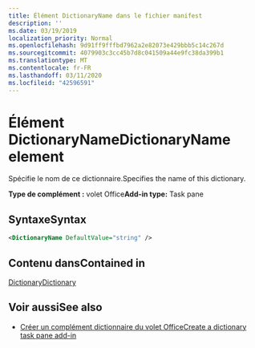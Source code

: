 ```yaml
---
title: Élément DictionaryName dans le fichier manifest
description: ''
ms.date: 03/19/2019
localization_priority: Normal
ms.openlocfilehash: 9d91ff9fffbd7962a2e82073e429bbb5c14c267d
ms.sourcegitcommit: 4079903c3cc45b7d8c041509a44e9fc38da399b1
ms.translationtype: MT
ms.contentlocale: fr-FR
ms.lasthandoff: 03/11/2020
ms.locfileid: "42596591"
---
```

# <a name="dictionaryname-element"></a><span data-ttu-id="41391-102">Élément DictionaryName</span><span class="sxs-lookup"><span data-stu-id="41391-102">DictionaryName element</span></span>

<span data-ttu-id="41391-103">Spécifie le nom de ce dictionnaire.</span><span class="sxs-lookup"><span data-stu-id="41391-103">Specifies the name of this dictionary.</span></span>

<span data-ttu-id="41391-104">**Type de complément :** volet Office</span><span class="sxs-lookup"><span data-stu-id="41391-104">**Add-in type:** Task pane</span></span>

## <a name="syntax"></a><span data-ttu-id="41391-105">Syntaxe</span><span class="sxs-lookup"><span data-stu-id="41391-105">Syntax</span></span>

```XML
<DictionaryName DefaultValue="string" />
```

## <a name="contained-in"></a><span data-ttu-id="41391-106">Contenu dans</span><span class="sxs-lookup"><span data-stu-id="41391-106">Contained in</span></span>

[<span data-ttu-id="41391-107">Dictionary</span><span class="sxs-lookup"><span data-stu-id="41391-107">Dictionary</span></span>](dictionary.md)

## <a name="see-also"></a><span data-ttu-id="41391-108">Voir aussi</span><span class="sxs-lookup"><span data-stu-id="41391-108">See also</span></span>

- [<span data-ttu-id="41391-109">Créer un complément dictionnaire du volet Office</span><span class="sxs-lookup"><span data-stu-id="41391-109">Create a dictionary task pane add-in</span></span>](../../word/dictionary-task-pane-add-ins.md)
